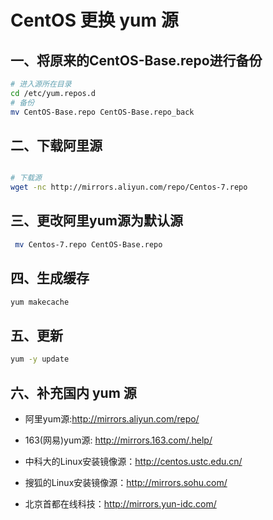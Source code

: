 # CentOS 更换 yum 源

## 一、将原来的CentOS-Base.repo进行备份

```bash
# 进入源所在目录
cd /etc/yum.repos.d
# 备份
mv CentOS-Base.repo CentOS-Base.repo_back
```

## 二、下载阿里源

```bash

# 下载源
wget -nc http://mirrors.aliyun.com/repo/Centos-7.repo
```

## 三、更改阿里yum源为默认源

```bash
 mv Centos-7.repo CentOS-Base.repo
```

## 四、生成缓存

```bash
yum makecache
```

## 五、更新

```bash
yum -y update
```

## 六、补充国内 yum 源

- 阿里yum源:http://mirrors.aliyun.com/repo/
- 163(网易)yum源: http://mirrors.163.com/.help/

- 中科大的Linux安装镜像源：http://centos.ustc.edu.cn/

- 搜狐的Linux安装镜像源：http://mirrors.sohu.com/

- 北京首都在线科技：http://mirrors.yun-idc.com/


